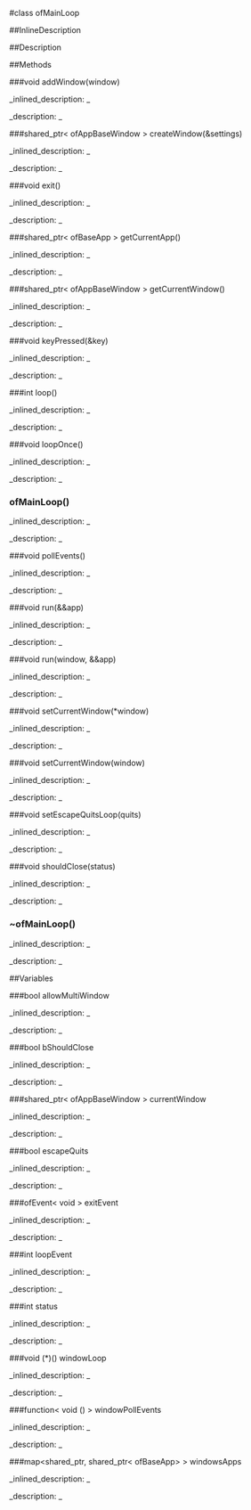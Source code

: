 #class ofMainLoop


<!--
_visible: True_
_advanced: False_
_istemplated: False_
_extends: _
-->

##InlineDescription






##Description





##Methods



###void addWindow(window)

<!--
_syntax: addWindow(window)_
_name: addWindow_
_returns: void_
_returns_description: _
_parameters: shared_ptr< Window > window_
_access: public_
_version_started: 0.9.0_
_version_deprecated: _
_summary: _
_constant: False_
_static: False_
_visible: True_
_advanced: False_
-->

_inlined_description: _







_description: _







<!----------------------------------------------------------------------------->

###shared_ptr< ofAppBaseWindow > createWindow(&settings)

<!--
_syntax: createWindow(&settings)_
_name: createWindow_
_returns: shared_ptr< ofAppBaseWindow >_
_returns_description: _
_parameters: const ofWindowSettings &settings_
_access: public_
_version_started: 0.9.0_
_version_deprecated: _
_summary: _
_constant: False_
_static: False_
_visible: True_
_advanced: False_
-->

_inlined_description: _







_description: _







<!----------------------------------------------------------------------------->

###void exit()

<!--
_syntax: exit()_
_name: exit_
_returns: void_
_returns_description: _
_parameters: _
_access: public_
_version_started: 0.9.0_
_version_deprecated: _
_summary: _
_constant: False_
_static: False_
_visible: True_
_advanced: False_
-->

_inlined_description: _







_description: _







<!----------------------------------------------------------------------------->

###shared_ptr< ofBaseApp > getCurrentApp()

<!--
_syntax: getCurrentApp()_
_name: getCurrentApp_
_returns: shared_ptr< ofBaseApp >_
_returns_description: _
_parameters: _
_access: public_
_version_started: 0.9.0_
_version_deprecated: _
_summary: _
_constant: False_
_static: False_
_visible: True_
_advanced: False_
-->

_inlined_description: _







_description: _







<!----------------------------------------------------------------------------->

###shared_ptr< ofAppBaseWindow > getCurrentWindow()

<!--
_syntax: getCurrentWindow()_
_name: getCurrentWindow_
_returns: shared_ptr< ofAppBaseWindow >_
_returns_description: _
_parameters: _
_access: public_
_version_started: 0.9.0_
_version_deprecated: _
_summary: _
_constant: False_
_static: False_
_visible: True_
_advanced: False_
-->

_inlined_description: _







_description: _







<!----------------------------------------------------------------------------->

###void keyPressed(&key)

<!--
_syntax: keyPressed(&key)_
_name: keyPressed_
_returns: void_
_returns_description: _
_parameters: ofKeyEventArgs &key_
_access: private_
_version_started: 0.9.0_
_version_deprecated: _
_summary: _
_constant: False_
_static: False_
_visible: True_
_advanced: False_
-->

_inlined_description: _







_description: _







<!----------------------------------------------------------------------------->

###int loop()

<!--
_syntax: loop()_
_name: loop_
_returns: int_
_returns_description: _
_parameters: _
_access: public_
_version_started: 0.9.0_
_version_deprecated: _
_summary: _
_constant: False_
_static: False_
_visible: True_
_advanced: False_
-->

_inlined_description: _







_description: _







<!----------------------------------------------------------------------------->

###void loopOnce()

<!--
_syntax: loopOnce()_
_name: loopOnce_
_returns: void_
_returns_description: _
_parameters: _
_access: public_
_version_started: 0.9.0_
_version_deprecated: _
_summary: _
_constant: False_
_static: False_
_visible: True_
_advanced: False_
-->

_inlined_description: _







_description: _







<!----------------------------------------------------------------------------->

### ofMainLoop()

<!--
_syntax: ofMainLoop()_
_name: ofMainLoop_
_returns: _
_returns_description: _
_parameters: _
_access: public_
_version_started: 0.9.0_
_version_deprecated: _
_summary: _
_constant: False_
_static: False_
_visible: True_
_advanced: False_
-->

_inlined_description: _







_description: _







<!----------------------------------------------------------------------------->

###void pollEvents()

<!--
_syntax: pollEvents()_
_name: pollEvents_
_returns: void_
_returns_description: _
_parameters: _
_access: public_
_version_started: 0.10.0_
_version_deprecated: _
_summary: _
_constant: False_
_static: False_
_visible: True_
_advanced: False_
-->

_inlined_description: _







_description: _







<!----------------------------------------------------------------------------->

###void run(&&app)

<!--
_syntax: run(&&app)_
_name: run_
_returns: void_
_returns_description: _
_parameters: shared_ptr< ofBaseApp > &&app_
_access: public_
_version_started: 0.9.0_
_version_deprecated: _
_summary: _
_constant: False_
_static: False_
_visible: True_
_advanced: False_
-->

_inlined_description: _







_description: _







<!----------------------------------------------------------------------------->

###void run(window, &&app)

<!--
_syntax: run(window, &&app)_
_name: run_
_returns: void_
_returns_description: _
_parameters: shared_ptr< ofAppBaseWindow > window, shared_ptr< ofBaseApp > &&app_
_access: public_
_version_started: 0.9.0_
_version_deprecated: _
_summary: _
_constant: False_
_static: False_
_visible: True_
_advanced: False_
-->

_inlined_description: _







_description: _







<!----------------------------------------------------------------------------->

###void setCurrentWindow(*window)

<!--
_syntax: setCurrentWindow(*window)_
_name: setCurrentWindow_
_returns: void_
_returns_description: _
_parameters: ofAppBaseWindow *window_
_access: public_
_version_started: 0.9.0_
_version_deprecated: _
_summary: _
_constant: False_
_static: False_
_visible: True_
_advanced: False_
-->

_inlined_description: _







_description: _







<!----------------------------------------------------------------------------->

###void setCurrentWindow(window)

<!--
_syntax: setCurrentWindow(window)_
_name: setCurrentWindow_
_returns: void_
_returns_description: _
_parameters: shared_ptr< ofAppBaseWindow > window_
_access: public_
_version_started: 0.9.0_
_version_deprecated: _
_summary: _
_constant: False_
_static: False_
_visible: True_
_advanced: False_
-->

_inlined_description: _







_description: _







<!----------------------------------------------------------------------------->

###void setEscapeQuitsLoop(quits)

<!--
_syntax: setEscapeQuitsLoop(quits)_
_name: setEscapeQuitsLoop_
_returns: void_
_returns_description: _
_parameters: bool quits_
_access: public_
_version_started: 0.9.0_
_version_deprecated: _
_summary: _
_constant: False_
_static: False_
_visible: True_
_advanced: False_
-->

_inlined_description: _







_description: _







<!----------------------------------------------------------------------------->

###void shouldClose(status)

<!--
_syntax: shouldClose(status)_
_name: shouldClose_
_returns: void_
_returns_description: _
_parameters: int status_
_access: public_
_version_started: 0.9.0_
_version_deprecated: _
_summary: _
_constant: False_
_static: False_
_visible: True_
_advanced: False_
-->

_inlined_description: _







_description: _







<!----------------------------------------------------------------------------->

### ~ofMainLoop()

<!--
_syntax: ~ofMainLoop()_
_name: ~ofMainLoop_
_returns: _
_returns_description: _
_parameters: _
_access: public_
_version_started: 0.9.0_
_version_deprecated: _
_summary: _
_constant: False_
_static: False_
_visible: True_
_advanced: False_
-->

_inlined_description: _







_description: _







<!----------------------------------------------------------------------------->

##Variables



###bool allowMultiWindow

<!--
_name: allowMultiWindow_
_type: bool_
_access: private_
_version_started: 0.9.0_
_version_deprecated: _
_summary: _
_visible: True_
_constant: False_
_advanced: False_
-->

_inlined_description: _







_description: _







<!----------------------------------------------------------------------------->

###bool bShouldClose

<!--
_name: bShouldClose_
_type: bool_
_access: private_
_version_started: 0.9.0_
_version_deprecated: _
_summary: _
_visible: True_
_constant: False_
_advanced: False_
-->

_inlined_description: _







_description: _







<!----------------------------------------------------------------------------->

###shared_ptr< ofAppBaseWindow > currentWindow

<!--
_name: currentWindow_
_type: shared_ptr< ofAppBaseWindow >_
_access: private_
_version_started: 0.9.0_
_version_deprecated: _
_summary: _
_visible: True_
_constant: False_
_advanced: False_
-->

_inlined_description: _







_description: _







<!----------------------------------------------------------------------------->

###bool escapeQuits

<!--
_name: escapeQuits_
_type: bool_
_access: private_
_version_started: 0.9.0_
_version_deprecated: _
_summary: _
_visible: True_
_constant: False_
_advanced: False_
-->

_inlined_description: _







_description: _







<!----------------------------------------------------------------------------->

###ofEvent< void > exitEvent

<!--
_name: exitEvent_
_type: ofEvent< void >_
_access: public_
_version_started: 0.9.0_
_version_deprecated: _
_summary: _
_visible: True_
_constant: False_
_advanced: False_
-->

_inlined_description: _







_description: _







<!----------------------------------------------------------------------------->

###int loopEvent

<!--
_name: loopEvent_
_type: int_
_access: public_
_version_started: 0.10.0_
_version_deprecated: _
_summary: _
_visible: True_
_constant: False_
_advanced: False_
-->

_inlined_description: _







_description: _







<!----------------------------------------------------------------------------->

###int status

<!--
_name: status_
_type: int_
_access: private_
_version_started: 0.9.0_
_version_deprecated: _
_summary: _
_visible: True_
_constant: False_
_advanced: False_
-->

_inlined_description: _







_description: _







<!----------------------------------------------------------------------------->

###void (*)() windowLoop

<!--
_name: windowLoop_
_type: void (*)()_
_access: private_
_version_started: 0.9.0_
_version_deprecated: _
_summary: _
_visible: True_
_constant: False_
_advanced: False_
-->

_inlined_description: _







_description: _







<!----------------------------------------------------------------------------->

###function< void () > windowPollEvents

<!--
_name: windowPollEvents_
_type: function< void () >_
_access: private_
_version_started: 0.10.0_
_version_deprecated: _
_summary: _
_visible: True_
_constant: False_
_advanced: False_
-->

_inlined_description: _







_description: _







<!----------------------------------------------------------------------------->

###map<shared_ptr<ofAppBaseWindow>, shared_ptr< ofBaseApp>  > windowsApps

<!--
_name: windowsApps_
_type: map<shared_ptr<ofAppBaseWindow>, shared_ptr< ofBaseApp>  >_
_access: private_
_version_started: 0.9.0_
_version_deprecated: _
_summary: _
_visible: True_
_constant: False_
_advanced: False_
-->

_inlined_description: _







_description: _







<!----------------------------------------------------------------------------->

